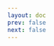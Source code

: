 ```yaml
---
layout: doc
prev: false
next: false
---
```


<CustomItemBox :item="{
  name: '制作图纸：合金弓',
  icon: '/wiki/item/blueprint.png',
  type: '书籍',
  description: '',
  params: {
    stack: 1,
    durability: -1 
  },
  obtain: {
    found: [],
    npc: [],
    shop: [],
    gardening: []
  }
}" />
